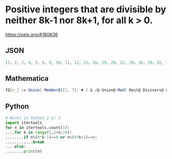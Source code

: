 # Positive integers that are divisible by neither 8k\-1 nor 8k\+1, for all k \> 0\.
https://oeis.org/A180636
## JSON
```JSON
[1, 2, 3, 4, 5, 6, 8, 10, 11, 12, 13, 16, 19, 20, 22, 24, 26, 29, 32, 37, 38, 40, 43, 44, 48, 52, 53, 58, 59, 61, 64, 67, 74, 76, 80, 83, 86, 88, 96, 101, 104, 106, 107, 109, 116, 118, 122, 128, 131, 134, 139, 148, 149, 152, 157, 160, 163, 166, 172, 173, 176, 179, 181, 192]
```
## Mathematica
```Mathematica
fQ[n_] := Union[ MemberQ[{1, 7}, # ] & /@ Union@ Mod[ Rest@ Divisors@ n, 8]] == {False}; fQ[1] = True; Select[ Range@ 200, fQ] (* _Robert G. Wilson v_, Oct 06 2010 *)
```
## Python
```Python
# Works in Python 2 or 3
import itertools
for n in itertools.count(1):
....for k in range(1,2+n//8):
........if n%(8*k-1)==0 or n%(8*k+1)==0:
............break
....else:
........print(n)
```
